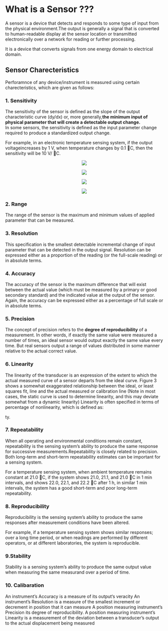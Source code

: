 # What is a Sensor ???

A sensor is a device that detects and responds to some type of input from the physical environment.The output is generally a signal that is converted to human-readable display at the sensor location or transmitted electronically over a network for reading or further processing.  

It is a device that converts signals from one energy domain to electrical domain.  

## Sensor Charecteristics

Perforamnce of any device/instrument is measured using certain charecteristics, which are given as follows:

### 1. Sensitivity

The sensitivity of the sensor is defined as the slope of the output characteristic curve (dy/dx) or, more generally,**the minimum input 
of physical parameter that will create a detectable output change.**  
In some sensors, the sensitivity is defined as the input parameter change required to produce a standardized output change.  

For example, in an electronic temperature sensing system, if the output voltageincreases by 1 V, when temperature changes by 0.1 C,
then the sensitivity will be 10 V/ C.  

<p align="center"> 
<img src="https://user-images.githubusercontent.com/35935951/37358369-f37f352c-2710-11e8-83f4-4c9842f9b329.png">
</p>  

<p align="center"> 
<img src="https://user-images.githubusercontent.com/35935951/37358379-f9cfd2ec-2710-11e8-88d8-2c7106ce5608.png">
</p>  

<p align="center"> 
<img src="https://user-images.githubusercontent.com/35935951/37358401-07cb750e-2711-11e8-8143-84956732c872.png">
</p>

<p align="center"> 
<img src="https://user-images.githubusercontent.com/35935951/37358414-10e94f08-2711-11e8-8293-1f36be41db94.jpg">
</p>


### 2. Range

The range of the sensor is the maximum and minimum values of applied parameter that can be measured.  

### 3. Resolution

This specification is the smallest detectable incremental change of input parameter that can be detected in the output signal. 
Resolution can be expressed either as a proportion of the reading (or the full-scale reading) or in absolute terms.  

### 4. Accuracy

The accuracy of the sensor is the maximum difference that will exist between the actual value (which must be measured by a primary or 
good secondary standard) and the indicated value at the output of the sensor. Again, the accuracy can be expressed either as a 
percentage of full scale or in absolute terms.  

### 5. Precision

The concept of precision refers to the **degree of reproducibility** of a measurement. In other words, if exactly the same value were measured 
a number of times, an ideal sensor would output exactly the same value every time. But real sensors output a range of values distributed 
in some manner relative to the actual correct value.

### 6.  Linearity

The linearity of the transducer is an expression of the extent to which the actual measured curve of a sensor departs from the ideal
curve. Figure 3 shows a somewhat exaggerated relationship between the ideal, or least squares fit, line and the actual measured or 
calibration line (Note in most cases, the static curve is used to determine linearity, and this may deviate somewhat from a dynamic 
linearity) Linearity is often specified in terms of percentage of nonlinearity, which is defined as:

ty.  

### 7. Repeatability

When all operating and environmental conditions remain constant, repeatability is the sensing system’s ability to produce the same 
response for successive measurements.Repeatability is closely related to precision. Both long-term and short-term repeatability estimates
can be important for a sensing system.  

For a temperature sensing system, when ambient temperature remains constant at 21.0 C, if the system shows 21.0, 21.1, and 21.0 C in 
1 min intervals, and shows 22.0, 22.1, and 22.2 C after 1 h, in similar 1 min intervals, the system has a good short-term and poor 
long-term repeatability.  

### 8. Reproducibility

Reproducibility is the sensing system’s ability to produce the same responses after measurement conditions have been altered.  

For example, if a temperature sensing system shows similar responses; over a long time period, or when readings are performed by 
different operators, or at different laboratories, the system is reproducible.  

### 9.Stability

Stability is a sensing system’s ability to produce the same output value when measuring the same measurand over a period of time.

### 10. Calibaration

An instrument’s Accuracy is a measure of its output‘s veracity
An instrument’s Resolution is a measure of the smallest increment or decrement in position that it can measure
A position measuring instrument’s Precision its degree of reproducibility.
A position measuring instrument’s Linearity is a measurement of the deviation between a transducer’s output to the actual displacement being measured




